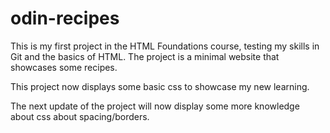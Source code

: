 # odin-recipes 
This is my first project in the HTML Foundations course, testing my skills in Git and the basics of HTML. The project is a minimal website that showcases some recipes. 

This project now displays some basic css to showcase my new learning. 

The next update of the project will now display some more knowledge about css about spacing/borders.
